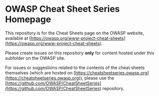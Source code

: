 # OWASP Cheat Sheet Series Homepage

This repository is for the Cheat Sheets page on the OWASP website, available at [https://owasp.org/www-project-cheat-sheets](https://owasp.org/www-project-cheat-sheets).

Please create issues on this repository **only** for content hosted under this subfolder on the OWASP site.

For issues or suggestions related to the contents of the cheat sheets themselves (which are hosted on [https://cheatsheetseries.owasp.org](https://cheatsheetseries.owasp.org)), please use the [https://github.com/OWASP/CheatSheetSeries](https://github.com/OWASP/CheatSheetSeries) repository.

